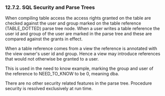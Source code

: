 <div>

<div>

<div>

<div>

### 12.7.2. SQL Security and Parse Trees

</div>

</div>

</div>

When compiling table access the access rights granted on the table are
checked against the user and group marked on the table reference
(TABLE_DOTTED) parse tree node. When a user writes a table reference the
user id and group of the user are marked in the parse tree and these are
compared against the grants in effect.

When a table reference comes from a view the reference is annotated with
the view owner's user id and group. Hence a view may introduce
references that would not otherwise be granted to a user.

This is used in the need to know example, marking the group and user of
the reference to NEED_TO_KNOW to be 0, meaning dba.

There are no other security related features in the parse tree.
Procedure security is resolved exclusively at run time.

</div>
